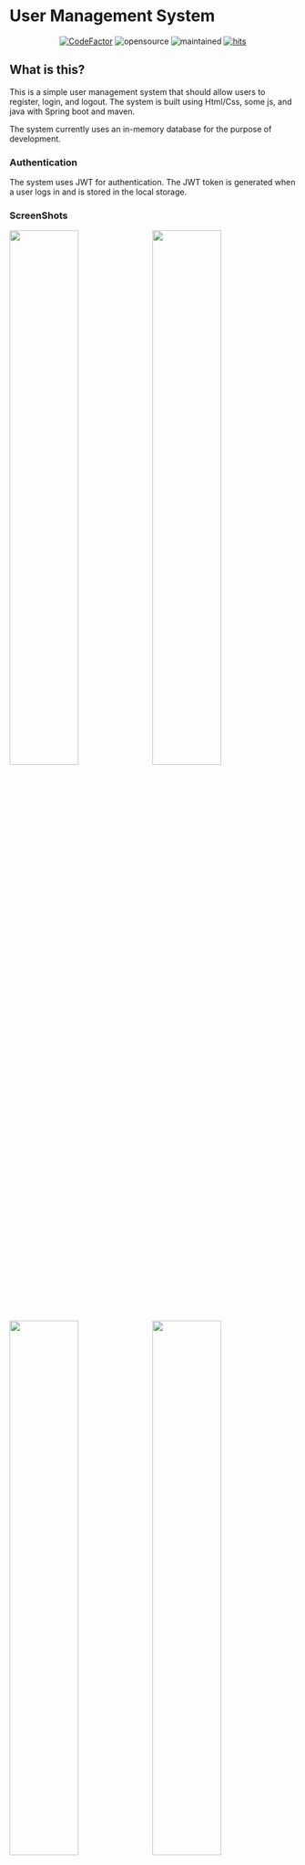# User Management System

<div align="center">
    <a href="https://www.codefactor.io/repository/github/bajahaw/user-management"><img src="https://www.codefactor.io/repository/github/bajahaw/user-management/badge" alt="CodeFactor" /></a>
    <img src="https://img.shields.io/badge/open%20source-yes-yellow" alt="opensource">
    <img src="https://img.shields.io/badge/maintained-yes-green" alt="maintained">
    <a href="https://hits.seeyoufarm.com"><img src="https://hits.seeyoufarm.com/api/count/incr/badge.svg?url=https%3A%2F%2Fgithub.com%2FBajahaw%2Fuser-management&count_bg=%2379C83D&title_bg=%23555555&icon=&icon_color=%23E7E7E7&title=hits&edge_flat=false" alt="hits"/></a>
</div>

## What is this?

This is a simple user management system that should allow users to register, login, and logout. The system is built
using Html/Css, some js, and java with Spring boot and maven.

The system currently uses an in-memory database for the purpose of development.

### Authentication

The system uses JWT for authentication. The JWT token is generated when a user logs in and is stored in the local
storage.

### ScreenShots

<img src="https://github.com/user-attachments/assets/c6ff764b-de45-4c1a-a055-c81221219b5a" width="49%">
<img src="https://github.com/user-attachments/assets/1406ca0a-c1ad-4f25-aa5f-defde5f6e4f8" width="49%">
<img src="https://github.com/user-attachments/assets/93f160db-f35b-4a19-82d9-ce443da2134a" width="49%">
<img src="https://github.com/user-attachments/assets/980ba231-b8ba-41bd-a5d3-6def256ada09" width="49%">
<img src="https://github.com/user-attachments/assets/a18c79ff-0dcb-4b69-8fe5-022ba098a4e2" width="49%">
<img src="https://github.com/user-attachments/assets/99692cf5-a55b-4a85-aa2f-d21d119cd0ac" width="49%">
